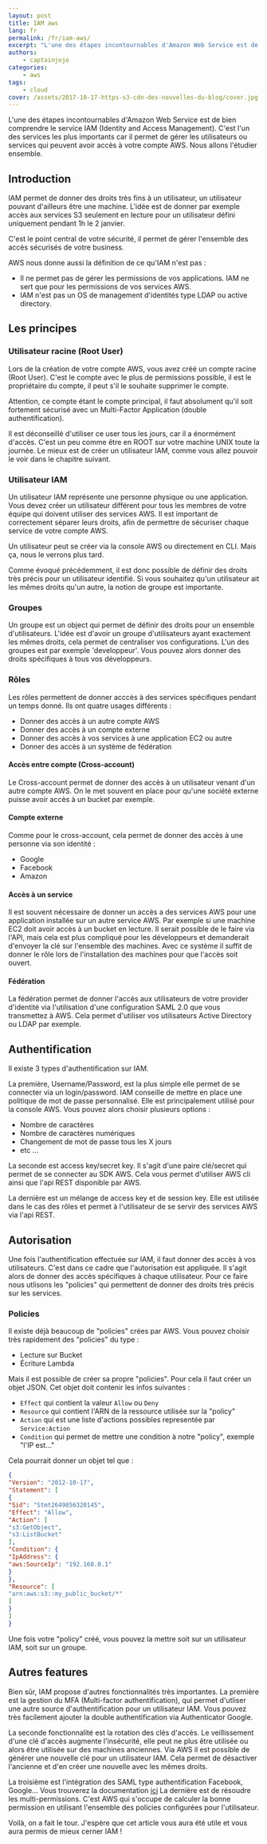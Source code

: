 ```yaml
---
layout: post
title: IAM aws
lang: fr
permalink: /fr/iam-aws/
excerpt: "L'une des étapes incontournables d'Amazon Web Service est de bien comprendre le service IAM (Identity and Access Management). C'est l'un des services les plus importants car il permet de gérer les utilisateurs ou services qui peuvent avoir accès à votre compte AWS. Nous allons l'étudier ensemble."
authors:
    - captainjojo
categories:
    - aws
tags:
    - cloud
cover: /assets/2017-10-17-https-s3-cdn-des-nouvelles-du-blog/cover.jpg
---
```


L'une des étapes incontournables d'Amazon Web Service est de bien comprendre le service IAM (Identity and Access Management). C'est l'un des services les plus importants car il permet de gérer les utilisateurs ou services qui peuvent avoir accès à votre compte AWS. Nous allons l'étudier ensemble.

## Introduction

IAM permet de donner des droits très fins à un utilisateur, un utilisateur pouvant d'ailleurs être une machine. L'idée est de donner par exemple accès aux services S3 seulement en lecture pour un utilisateur défini uniquement pendant 1h le 2 janvier.

C'est le point central de votre sécurité, il permet de gérer l'ensemble des accès sécurisés de votre business.

AWS nous donne aussi la définition de ce qu'IAM n'est pas :

- Il ne permet pas de gérer les permissions de vos applications. IAM ne sert que pour les permissions de vos services AWS.
- IAM n'est pas un OS de management d'identités type LDAP ou active directory.

## Les principes

### Utilisateur racine (Root User)

Lors de la création de votre compte AWS, vous avez créé un compte racine (Root User). C'est le compte avec le plus de permissions possible, il est le propriétaire du compte, il peut s'il le souhaite supprimer le compte.

Attention, ce compte étant le compte principal, il faut absolument qu'il soit fortement sécurisé avec un Multi-Factor Application (double authentification).

Il est déconseillé d'utiliser ce user tous les jours, car il a énormément d'accès. C'est un peu comme être en ROOT sur votre machine UNIX toute la journée. Le mieux est de créer un utilisateur IAM, comme vous allez pouvoir le voir dans le chapitre suivant.

### Utilisateur IAM

Un utilisateur IAM représente une personne physique ou une application. Vous devez créer un utilisateur différent pour tous les membres de votre équipe qui doivent utiliser des services AWS. Il est important de correctement séparer leurs droits, afin de permettre de sécuriser chaque service de votre compte AWS.

Un utilisateur peut se créer via la console AWS ou directement en CLI. Mais ça, nous le verrons plus tard.

Comme évoqué précédemment, il est donc possible de définir des droits très précis pour un utilisateur identifié. Si vous souhaitez qu'un utilisateur ait les mêmes droits qu'un autre, la notion de groupe est importante.

### Groupes

Un groupe est un object qui permet de définir des droits pour un ensemble d'utilisateurs. L'idée est d'avoir un groupe d'utilisateurs ayant exactement les mêmes droits, cela permet de centraliser vos configurations.
L'un des groupes est par exemple 'developpeur'. Vous pouvez alors donner des droits spécifiques à tous vos développeurs.

### Rôles

Les rôles permettent de donner acccès à des services spécifiques pendant un temps donné. Ils ont quatre usages différents :
- Donner des accès à un autre compte AWS
- Donner des accès à un compte externe
- Donner des accès à vos services à une application EC2 ou autre
- Donner des accès à un système de fédération

#### Accès entre compte (Cross-account)

Le Cross-account permet de donner des accès à un utilisateur venant d'un autre compte AWS. On le met souvent en place pour qu'une société externe puisse avoir accès à un bucket par exemple.

#### Compte externe

Comme pour le cross-account, cela permet de donner des accès à une personne via son identité :
- Google
- Facebook
- Amazon

#### Accès à un service

Il est souvent nécessaire de donner un accès a des services AWS pour une application installée sur un autre service AWS. Par exemple si une machine EC2 doit avoir accès à un bucket en lecture. Il serait possible de le faire via l'API, mais cela est plus compliqué pour les développeurs et demanderait d'envoyer la clé sur l'ensemble des machines. Avec ce système il suffit de donner le rôle lors de l'installation des machines pour que l'accès soit ouvert.

#### Fédération

La fédération permet de donner l'accès aux utilisateurs de votre provider d'identité via l'utilisation d'une configuration SAML 2.0 que vous transmettez à AWS. Cela permet d'utiliser vos utilisateurs Active Directory ou LDAP par exemple.

## Authentification

Il existe 3 types d'authentification sur IAM.

La première, Username/Password, est la plus simple elle permet de se connecter via un login/password. IAM conseille de mettre en place une politique de mot de passe personnalisé. Elle est principalement utilisé pour la console AWS. Vous pouvez alors choisir plusieurs options :
- Nombre de caractères
- Nombre de caractères numériques
- Changement de mot de passe tous les X jours
- etc ...

La seconde est access key/secret key. Il s'agit d'une paire clé/secret qui permet de se connecter au SDK AWS. Cela vous permet d'utiliser AWS cli ainsi que l'api REST disponible par AWS. 

La dernière est un mélange de access key et de session key. Elle est utilisée dans le cas des rôles et permet à l'utilisateur de se servir des services AWS via l'api REST.

## Autorisation

Une fois l'authentification effectuée sur IAM, il faut donner des accès à vos utilisateurs. C'est dans ce cadre que l'autorisation est appliquée. Il s'agit alors de donner des accès spécifiques à chaque utilisateur. Pour ce faire nous utlisons les "policies" qui permettent de donner des droits très précis sur les services.

### Policies

Il existe déjà beaucoup de "policies" crées par AWS. Vous pouvez choisir très rapidement des "policies" du type :
- Lecture sur Bucket
- Écriture Lambda

Mais il est possible de créer sa propre "policies". Pour cela il faut créer un objet JSON. Cet objet doit contenir les infos suivantes :

- `Effect` qui contient la valeur `Allow` ou `Deny`
- `Resource` qui contient l'ARN de la ressource utilisée sur la "policy"
- `Action` qui est une liste d'actions possibles representée par `Service:Action`
- `Condition` qui permet de mettre une condition à notre "policy", exemple "l'IP est..."

Cela pourrait donner un objet tel que :

```json
{
"Version": "2012-10-17",
"Statement": [
{
"Sid": "Stmt2649856320145",
"Effect": "Allow",
"Action": [
"s3:GetObject",
"s3:ListBucket"
],
"Condition": {
"IpAddress": {
"aws:SourceIp": "192.168.0.1"
}
},
"Resource": [
"arn:aws:s3::my_public_bucket/*"
]
}
]
}
```

Une fois votre "policy" créé, vous pouvez la mettre soit sur un utilisateur IAM, soit sur un groupe.

## Autres features

Bien sûr, IAM propose d'autres fonctionnalités très importantes.
La première est la gestion du MFA (Multi-factor authentification), qui permet d'utliser une autre source d'authentification pour un utilisateur IAM. Vous pouvez très facilement ajouter la double authentification via Authenticator Google.

La seconde fonctionnalité est la rotation des clés d'accès. Le veillissement d'une clé d'accès augmente l'insécurité, elle peut ne plus être utilisée ou alors être utilisée sur des machines anciennes. Via AWS il est possible de générer une nouvelle clé pour un utilisateur IAM. Cela permet de désactiver l'ancienne et d'en créer une nouvelle avec les mêmes droits.

La troisième est l'intégration des SAML type authentification Facebook, Google... Vous trouverez la documentation [ici](https://aws.amazon.com/fr/blogs/security/how-to-set-up-federated-single-sign-on-to-aws-using-google-apps/) 
La dernière est de résoudre les multi-permissions. C'est AWS qui s'occupe de calculer la bonne permission en utilisant l'ensemble des policies configurées pour l'utilisateur.

Voilà, on a fait le tour.
J'espère que cet article vous aura été utile et vous aura permis de mieux cerner IAM !
